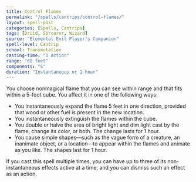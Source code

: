 ```yaml
---
title: Control Flames
permalink: "/spells/cantrips/control-flames/"
layout: spell-post
categories: [Spells, Cantrips]
tags: [Druid, Sorcerer, Wizard]
source: "Elemental Evil Player's Companion"
spell-level: Cantrip
school: Transmutation
casting-time: "1 Action"
range: "60 feet"
components: "S"
duration: "Instantaneous or 1 hour"
---
```


You choose nonmagical flame that you can see within range and that fits within a 5-foot cube. You affect it in one of the following ways:

* You instantaneously expand the flame 5 feet in one direction, provided that wood or other fuel is present in the new location.
* You instantaneously extinguish the flames within the cube.
* You double or halve the area of bright light and dim light cast by the flame, change its color, or both. The change lasts for 1 hour.
* You cause simple shapes—such as the vague form of a creature, an inanimate object, or a location—to appear within the flames and animate as you like. The shapes last for 1 hour.

If you cast this spell multiple times, you can have up to three of its non-instantaneous effects active at a time, and you can dismiss such an effect as an action.